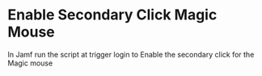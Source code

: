 # Enable Secondary Click Magic Mouse
 In Jamf run the script at trigger login to Enable the secondary click for the Magic mouse
